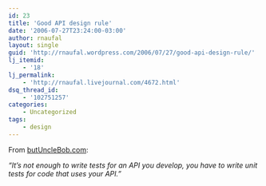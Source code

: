 ```yaml
---
id: 23
title: 'Good API design rule'
date: '2006-07-27T23:24:00-03:00'
author: rnaufal
layout: single
guid: 'http://rnaufal.wordpress.com/2006/07/27/good-api-design-rule/'
lj_itemid:
    - '18'
lj_permalink:
    - 'http://rnaufal.livejournal.com/4672.html'
dsq_thread_id:
    - '102751257'
categories:
    - Uncategorized
tags:
    - design
---
```


From [butUncleBob.com](http://www.butunclebob.com/ArticleS.MichaelFeathers.TheGoldenRuleOfApiDesign):

*“It’s not enough to write tests for an API you develop, you have to write unit tests for code that *uses* your API.”*